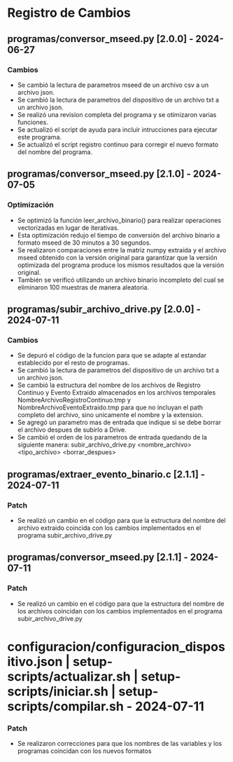# Registro de Cambios

## programas/conversor_mseed.py [2.0.0] - 2024-06-27
### Cambios
- Se cambió la lectura de parametros mseed de un archivo csv a un archivo json.
- Se cambió la lectura de parametros del dispositivo de un archivo txt a un archivo json.
- Se realizó una revision completa del programa y se otimizaron varias funciones.
- Se actualizó el script de ayuda para incluir intrucciones para ejecutar este programa.
- Se actualizó el script registro continuo para corregir el nuevo formato del nombre del programa.

## programas/conversor_mseed.py [2.1.0] - 2024-07-05
### Optimización
- Se optimizó la función leer_archivo_binario() para realizar operaciones vectorizadas en lugar de iterativas.
- Esta optimización redujo el tiempo de conversión del archivo binario a formato mseed de 30 minutos a 30 segundos.
- Se realizaron comparaciones entre la matriz numpy extraída y el archivo mseed obtenido con la versión original para garantizar que la versión optimizada del programa produce los mismos resultados que la versión original.
- También se verificó utilizando un archivo binario incompleto del cual se eliminaron 100 muestras de manera aleatoria.

## programas/subir_archivo_drive.py [2.0.0] - 2024-07-11
### Cambios 
- Se depuró el código de la funcion para que se adapte al estandar establecido por el resto de programas.
- Se cambió la lectura de parametros del dispositivo de un archivo txt a un archivo json.
- Se cambió la estructura del nombre de los archivos de Registro Continuo y Evento Extraido almacenados en los archivos temporales NombreArchivoRegistroContinuo.tmp y NombreArchivoEventoExtraido.tmp para que no incluyan el path completo del archivo, sino unicamente el nombre y la extension. 
- Se agregó un parametro mas de entrada que indique si se debe borrar el archivo despues de subirlo a Drive.
- Se cambió el orden de los parametros de entrada quedando de la siguiente manera: subir_archivo_drive.py <nombre_archivo> <tipo_archivo> <borrar_despues>

## programas/extraer_evento_binario.c [2.1.1] - 2024-07-11
### Patch
- Se realizó un cambio en el código para que la estructura del nombre del archivo extraido coincida con los cambios implementados en el programa subir_archivo_drive.py

## programas/conversor_mseed.py [2.1.1] - 2024-07-11
### Patch
- Se realizó un cambio en el código para que la estructura del nombre de los archivos coincidan con los cambios implementados en el programa subir_archivo_drive.py

# configuracion/configuracion_dispositivo.json | setup-scripts/actualizar.sh | setup-scripts/iniciar.sh | setup-scripts/compilar.sh - 2024-07-11
### Patch
- Se realizaron correcciones para que los nombres de las variables y los programas coincidan con los nuevos formatos